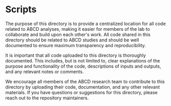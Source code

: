 # Scripts

The purpose of this directory is to provide a centralized location for all code related to ABCD analyses, making it easier for members of the lab to collaborate and build upon each other's work. All code shared in this directory should be related to ABCD studies and should be well documented to ensure maximum transparency and reproducibility.

It is important that all code uploaded to this directory is thoroughly documented. This includes, but is not limited to, clear explanations of the purpose and functionality of the code, descriptions of inputs and outputs, and any relevant notes or comments.

We encourage all members of the ABCD research team to contribute to this directory by uploading their code, documentation, and any other relevant materials. If you have questions or suggestions for this directory, please reach out to the repository maintainers.
